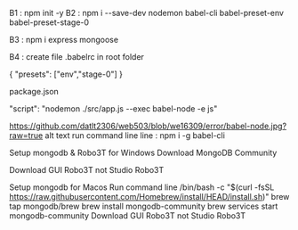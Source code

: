 B1 : npm  init -y
B2 : npm i --save-dev nodemon babel-cli babel-preset-env babel-preset-stage-0

B3 : npm i express mongoose

B4 : create file .babelrc in root folder

{ "presets": ["env","stage-0"] }

package.json

"script": "nodemon ./src/app.js --exec babel-node -e js"



https://github.com/datlt2306/web503/blob/we16309/error/babel-node.jpg?raw=true
alt text
run command line line : npm i -g babel-cli

Setup mongodb & Robo3T for Windows
Download MongoDB Community

Download GUI Robo3T not Studio Robo3T

Setup mongodb for Macos
Run command line
/bin/bash -c "$(curl -fsSL https://raw.githubusercontent.com/Homebrew/install/HEAD/install.sh)"
brew tap mongodb/brew
brew install mongodb-community
brew services start mongodb-community
Download GUI Robo3T not Studio Robo3T
